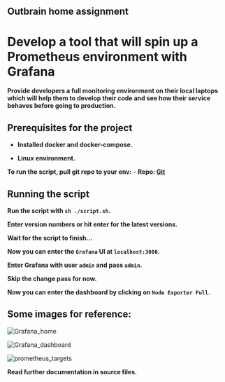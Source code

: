 ## Outbrain home assignment

# Develop a tool that will spin up a Prometheus environment with Grafana

__Provide developers a full monitoring environment on their local laptops which will help them to develop their code and see how their service behaves before going to production.__


## Prerequisites for the project

- __Installed docker and docker-compose.__

- __Linux environment.__


__To run the script, pull git repo to your env:__
    - __Repo: [Git](https://github.com/Gridin94/outbrain)__


## Running the script

__Run the script with `sh ./script.sh`.__

__Enter version numbers or hit enter for the latest versions.__

__Wait for the script to finish...__

__Now you can enter the `Grafana` UI at `localhost:3000`.__

__Enter Grafana with user `admin` and pass `admin`.__

__Skip the change pass for now.__

__Now you can enter the dashboard by clicking on `Node Exporter Full`.__

## Some images for reference:

![Grafana_home](https://user-images.githubusercontent.com/100672115/166343796-93792488-e634-4ad3-9c03-4a5e70087926.png)


![Grafana_dashboard](https://user-images.githubusercontent.com/100672115/166344040-5b89c0ef-ddc9-4405-9fe2-d497f733980f.png)


![prometheus_targets](https://user-images.githubusercontent.com/100672115/166343870-5375a50b-6f83-426e-a4d0-386ae3471d72.png)


__Read further documentation in source files.__
